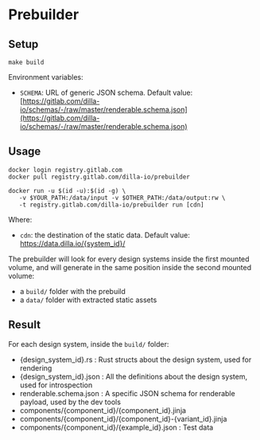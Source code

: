 # Prebuilder

## Setup

```shell
make build
```

Environment variables:

- `SCHEMA`: URL of generic JSON schema. Default value: [https://gitlab.com/dilla-io/schemas/-/raw/master/renderable.schema.json](https://gitlab.com/dilla-io/schemas/-/raw/master/renderable.schema.json)

## Usage

```shell
docker login registry.gitlab.com
docker pull registry.gitlab.com/dilla-io/prebuilder
```

```shell
docker run -u $(id -u):$(id -g) \
   -v $YOUR_PATH:/data/input -v $OTHER_PATH:/data/output:rw \
   -t registry.gitlab.com/dilla-io/prebuilder run [cdn]
```

Where:

- `cdn`: the destination of the static data. Default value: https://data.dilla.io/{system_id}/

The prebuilder will look for every design systems inside the first mounted volume, and will generate in the same position inside the second mounted volume:

- a `build/` folder with the prebuild
- a `data/` folder with extracted static assets

## Result

For each design system, inside the `build/` folder:

- {design_system_id}.rs : Rust structs about the design system, used for rendering
- {design_system_id}.json : All the definitions about the design system, used for introspection
- renderable.schema.json : A specific JSON schema for renderable payload, used by the dev tools
- components/{component_id}/{component_id}.jinja
- components/{component_id}/{component_id}-{variant_id}.jinja
- components/{component_id}/{example_id}.json : Test data
